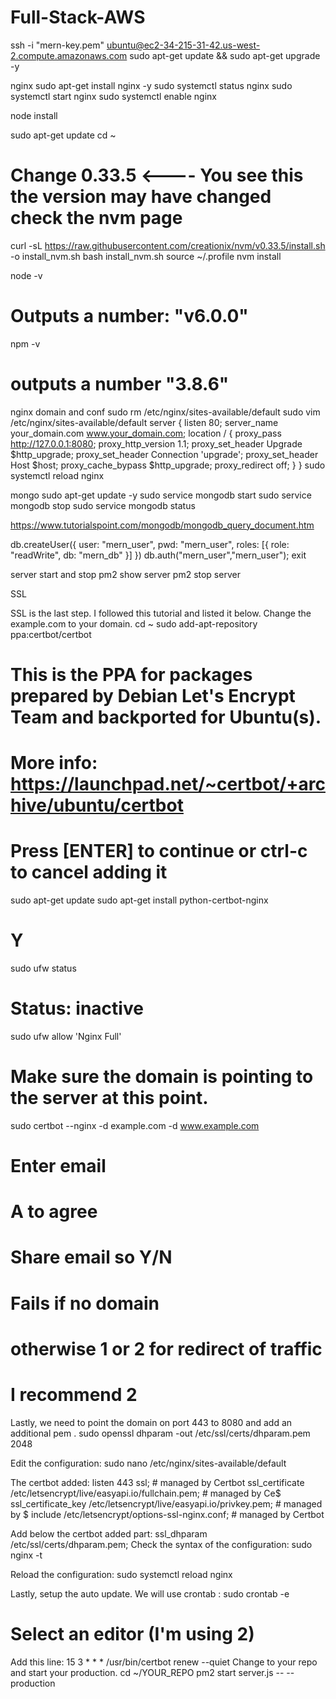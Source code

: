 # Full-Stack-AWS

ssh -i "mern-key.pem" ubuntu@ec2-34-215-31-42.us-west-2.compute.amazonaws.com
sudo apt-get update && sudo apt-get upgrade -y

nginx
sudo apt-get install nginx -y
sudo systemctl status nginx
sudo systemctl start nginx
sudo systemctl enable nginx

node install

sudo apt-get update
cd ~
# Change 0.33.5 <---- You see this the version may have changed check the nvm page
curl -sL https://raw.githubusercontent.com/creationix/nvm/v0.33.5/install.sh -o install_nvm.sh
bash install_nvm.sh
source ~/.profile
nvm install

node -v
# Outputs a number: "v6.0.0"
npm -v
# outputs a number "3.8.6"

nginx domain and conf
sudo rm /etc/nginx/sites-available/default
sudo vim /etc/nginx/sites-available/default
server {
    listen 80;
    server_name your_domain.com www.your_domain.com;
    location / {
        proxy_pass http://127.0.0.1:8080;
        proxy_http_version 1.1;
        proxy_set_header Upgrade $http_upgrade;
        proxy_set_header Connection 'upgrade';
        proxy_set_header Host $host;
        proxy_cache_bypass $http_upgrade;
        proxy_redirect off;
     }
}
sudo systemctl reload nginx

mongo
sudo apt-get update -y
sudo service mongodb start
sudo service mongodb stop
sudo service mongodb status

https://www.tutorialspoint.com/mongodb/mongodb_query_document.htm

db.createUser({ user: "mern_user",
                 pwd: "mern_user",
                 roles: [{ role: "readWrite", db: "mern_db" }] })
db.auth("mern_user","mern_user");
exit


server start and stop
pm2 show server
pm2 stop server


SSL

SSL is the last step. I followed this tutorial and listed it below. Change the example.com to your domain.
cd ~
sudo add-apt-repository ppa:certbot/certbot
# This is the PPA for packages prepared by Debian Let's Encrypt Team and backported for Ubuntu(s).
# More info: https://launchpad.net/~certbot/+archive/ubuntu/certbot
# Press [ENTER] to continue or ctrl-c to cancel adding it
sudo apt-get update
sudo apt-get install python-certbot-nginx
# Y
sudo ufw status
# Status: inactive
sudo ufw allow 'Nginx Full'
# Make sure the domain is pointing to the server at this point.
sudo certbot --nginx -d example.com -d www.example.com
# Enter email
# A to agree
# Share email so Y/N
# Fails if no domain
# otherwise 1 or 2 for redirect of traffic
# I recommend 2

Lastly, we need to point the domain on port 443 to 8080 and add an additional pem .
sudo openssl dhparam -out /etc/ssl/certs/dhparam.pem 2048

Edit the configuration:
sudo nano /etc/nginx/sites-available/default

The certbot added:
listen 443 ssl; # managed by Certbot
ssl_certificate /etc/letsencrypt/live/easyapi.io/fullchain.pem; # managed by Ce$
ssl_certificate_key /etc/letsencrypt/live/easyapi.io/privkey.pem; # managed by $
include /etc/letsencrypt/options-ssl-nginx.conf; # managed by Certbot

Add below the certbot added part:
ssl_dhparam /etc/ssl/certs/dhparam.pem;
Check the syntax of the configuration:
sudo nginx -t

Reload the configuration:
sudo systemctl reload nginx

Lastly, setup the auto update. We will use crontab :
sudo crontab -e

# Select an editor (I'm using 2)
Add this line:
15 3 * * * /usr/bin/certbot renew --quiet
Change to your repo and start your production.
cd ~/YOUR_REPO
pm2 start server.js -- --production


